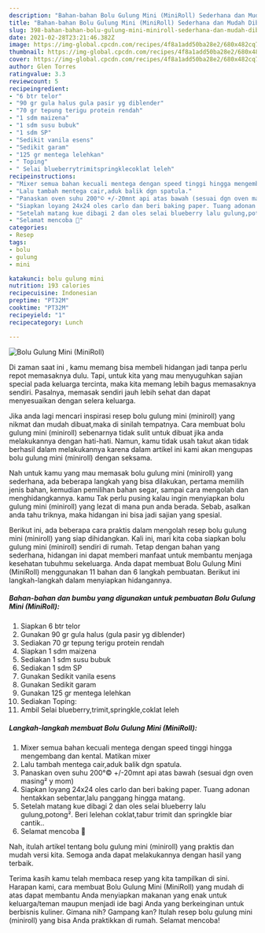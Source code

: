 ```yaml
---
description: "Bahan-bahan Bolu Gulung Mini (MiniRoll) Sederhana dan Mudah Dibuat"
title: "Bahan-bahan Bolu Gulung Mini (MiniRoll) Sederhana dan Mudah Dibuat"
slug: 398-bahan-bahan-bolu-gulung-mini-miniroll-sederhana-dan-mudah-dibuat
date: 2021-02-28T23:21:46.382Z
image: https://img-global.cpcdn.com/recipes/4f8a1add50ba28e2/680x482cq70/bolu-gulung-mini-miniroll-foto-resep-utama.jpg
thumbnail: https://img-global.cpcdn.com/recipes/4f8a1add50ba28e2/680x482cq70/bolu-gulung-mini-miniroll-foto-resep-utama.jpg
cover: https://img-global.cpcdn.com/recipes/4f8a1add50ba28e2/680x482cq70/bolu-gulung-mini-miniroll-foto-resep-utama.jpg
author: Glen Torres
ratingvalue: 3.3
reviewcount: 5
recipeingredient:
- "6 btr telor"
- "90 gr gula halus gula pasir yg diblender"
- "70 gr tepung terigu protein rendah"
- "1 sdm maizena"
- "1 sdm susu bubuk"
- "1 sdm SP"
- "Sedikit vanila esens"
- "Sedikit garam"
- "125 gr mentega lelehkan"
- " Toping"
- " Selai blueberrytrimitspringklecoklat leleh"
recipeinstructions:
- "Mixer semua bahan kecuali mentega dengan speed tinggi hingga mengembang dan kental. Matikan mixer"
- "Lalu tambah mentega cair,aduk balik dgn spatula."
- "Panaskan oven suhu 200°© +/-20mnt api atas bawah (sesuai dgn oven masing² y mom)"
- "Siapkan loyang 24x24 oles carlo dan beri baking paper. Tuang adonan hentakkan sebentar,lalu panggang hingga matang."
- "Setelah matang kue dibagi 2 dan oles selai blueberry lalu gulung,potong². Beri lelehan coklat,tabur trimit dan springkle biar cantik.."
- "Selamat mencoba 🤗"
categories:
- Resep
tags:
- bolu
- gulung
- mini

katakunci: bolu gulung mini 
nutrition: 193 calories
recipecuisine: Indonesian
preptime: "PT32M"
cooktime: "PT32M"
recipeyield: "1"
recipecategory: Lunch

---
```



![Bolu Gulung Mini (MiniRoll)](https://img-global.cpcdn.com/recipes/4f8a1add50ba28e2/680x482cq70/bolu-gulung-mini-miniroll-foto-resep-utama.jpg)

Di zaman  saat ini , kamu memang bisa membeli hidangan jadi tanpa perlu repot memasaknya dulu. Tapi, untuk kita yang mau menyuguhkan sajian special pada keluarga tercinta, maka kita memang lebih bagus memasaknya sendiri. Pasalnya, memasak sendiri jauh lebih sehat dan dapat menyesuaikan dengan selera keluarga.

Jika anda lagi mencari inspirasi resep bolu gulung mini (miniroll) yang nikmat dan mudah dibuat,maka di sinilah tempatnya. Cara membuat bolu gulung mini (miniroll)  sebenarnya tidak sulit untuk dibuat jika anda melakukannya dengan hati-hati. Namun, kamu tidak usah takut akan tidak berhasil dalam melakukannya 
karena dalam artikel ini kami akan mengupas bolu gulung mini (miniroll) dengan seksama.  



Nah untuk kamu yang mau memasak bolu gulung mini (miniroll) yang sederhana, ada beberapa langkah yang bisa dilakukan, pertama memilih jenis bahan, kemudian pemilihan bahan segar, sampai cara mengolah dan menghidangkannya. kamu Tak perlu pusing kalau ingin menyiapkan bolu gulung mini (miniroll) yang lezat di mana pun anda berada. Sebab, asalkan anda  tahu triknya, maka hidangan ini bisa jadi sajian yang spesial.

Berikut ini, ada beberapa cara praktis  dalam mengolah resep bolu gulung mini (miniroll) yang siap dihidangkan. Kali ini, mari kita coba siapkan bolu gulung mini (miniroll) sendiri di rumah. Tetap dengan bahan yang sederhana, hidangan ini dapat memberi manfaat untuk membantu menjaga kesehatan tubuhmu sekeluarga. Anda dapat membuat Bolu Gulung Mini (MiniRoll) menggunakan 11 bahan dan 6 langkah pembuatan. Berikut ini langkah-langkah dalam menyiapkan hidangannya.

<!--inarticleads1-->

##### Bahan-bahan dan bumbu yang digunakan untuk pembuatan Bolu Gulung Mini (MiniRoll):

1. Siapkan 6 btr telor
1. Gunakan 90 gr gula halus (gula pasir yg diblender)
1. Sediakan 70 gr tepung terigu protein rendah
1. Siapkan 1 sdm maizena
1. Sediakan 1 sdm susu bubuk
1. Sediakan 1 sdm SP
1. Gunakan Sedikit vanila esens
1. Gunakan Sedikit garam
1. Gunakan 125 gr mentega lelehkan
1. Sediakan  Toping:
1. Ambil  Selai blueberry,trimit,springkle,coklat leleh




<!--inarticleads2-->

##### Langkah-langkah membuat Bolu Gulung Mini (MiniRoll):

1. Mixer semua bahan kecuali mentega dengan speed tinggi hingga mengembang dan kental. Matikan mixer
1. Lalu tambah mentega cair,aduk balik dgn spatula.
1. Panaskan oven suhu 200°© +/-20mnt api atas bawah (sesuai dgn oven masing² y mom)
1. Siapkan loyang 24x24 oles carlo dan beri baking paper. Tuang adonan hentakkan sebentar,lalu panggang hingga matang.
1. Setelah matang kue dibagi 2 dan oles selai blueberry lalu gulung,potong². Beri lelehan coklat,tabur trimit dan springkle biar cantik..
1. Selamat mencoba 🤗




Nah, itulah artikel tentang  bolu gulung mini (miniroll)  yang praktis dan mudah versi kita. Semoga anda dapat melakukannya dengan hasil yang terbaik. 

Terima kasih kamu telah membaca resep yang kita tampilkan di sini. Harapan kami, cara membuat  Bolu Gulung Mini (MiniRoll) yang mudah di atas dapat membantu Anda menyiapkan makanan yang enak untuk keluarga/teman maupun menjadi ide bagi Anda yang berkeinginan untuk berbisnis kuliner. Gimana nih? Gampang kan? Itulah resep bolu gulung mini (miniroll) yang bisa Anda praktikkan di rumah. Selamat mencoba!

